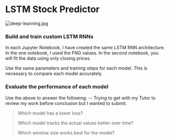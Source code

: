 # LSTM Stock Predictor

![deep-learning.jpg](Images/deep-learning.jpg)

### Build and train custom LSTM RNNs

In each Jupyter Notebook, I have created the same LSTM RNN architecture. In the one notebook, I used the FNG values. 
In the second notebook, you will fit the data using only closing prices.

Use the same parameters and training steps for each model. This is necessary to compare each model accurately.

### Evaluate the performance of each model

Use the above to answer the following: -- Trying to get with my Tutor to review my work before conclusion but I wanted to submit. 

> Which model has a lower loss?
>
> Which model tracks the actual values better over time?
>
> Which window size works best for the model?